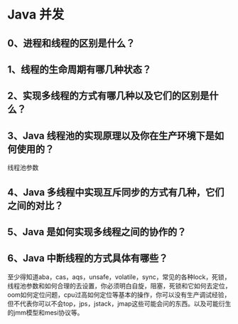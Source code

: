 # Java 并发
## 0、进程和线程的区别是什么？
## 1、线程的生命周期有哪几种状态？
## 2、实现多线程的方式有哪几种以及它们的区别是什么？
## 3、Java 线程池的实现原理以及你在生产环境下是如何使用的？
线程池参数
## 4、Java 多线程中实现互斥同步的方式有几种，它们之间的对比？
## 5、Java 是如何实现多线程之间的协作的？
## 6、Java 中断线程的方式具体有哪些？

至少得知道aba，cas，aqs，unsafe，volatile，sync，常见的各种lock，死锁，线程池参数和如何合理的去设置，你必须明白自旋，阻塞，死锁和它如何去定位，oom如何定位问题，cpu过高如何定位等基本的操作，你可以没有生产调试经验，但不代表你可以不会top，jps，jstack，jmap这些可能会问的东西。以及可能衍生的jmm模型和mesi协议等。

